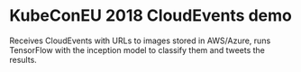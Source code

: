 # KubeConEU 2018 CloudEvents demo

Receives CloudEvents with URLs to images stored in AWS/Azure, runs TensorFlow with the inception model to classify them and tweets the results.
